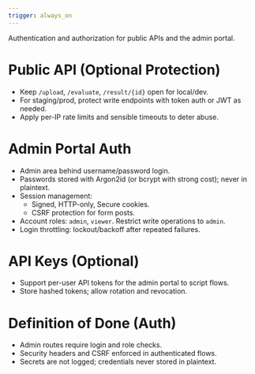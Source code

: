 ```yaml
---
trigger: always_on
---
```


Authentication and authorization for public APIs and the admin portal.

# Public API (Optional Protection)
- Keep `/upload`, `/evaluate`, `/result/{id}` open for local/dev.
- For staging/prod, protect write endpoints with token auth or JWT as needed.
- Apply per-IP rate limits and sensible timeouts to deter abuse.

# Admin Portal Auth
- Admin area behind username/password login.
- Passwords stored with Argon2id (or bcrypt with strong cost); never in plaintext.
- Session management:
  - Signed, HTTP-only, Secure cookies.
  - CSRF protection for form posts.
- Account roles: `admin`, `viewer`. Restrict write operations to `admin`.
- Login throttling: lockout/backoff after repeated failures.

# API Keys (Optional)
- Support per-user API tokens for the admin portal to script flows.
- Store hashed tokens; allow rotation and revocation.

# Definition of Done (Auth)
- Admin routes require login and role checks.
- Security headers and CSRF enforced in authenticated flows.
- Secrets are not logged; credentials never stored in plaintext.
